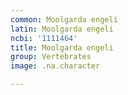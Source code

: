 ```yaml
---
common: Moolgarda engeli
latin: Moolgarda engeli
ncbi: '1111464'
title: Moolgarda engeli
group: Vertebrates
image: .na.character

---
```

